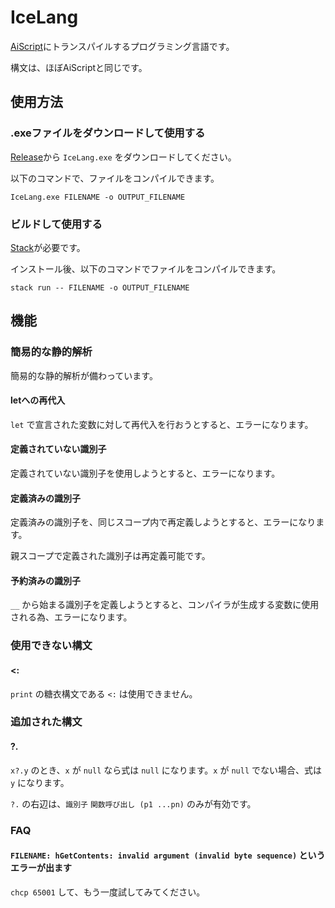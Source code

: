 # IceLang

[AiScript](https://github.com/syuilo/aiscript)にトランスパイルするプログラミング言語です。

構文は、ほぼAiScriptと同じです。

## 使用方法

### .exeファイルをダウンロードして使用する

[Release](https://github.com/madorama/IceLang/releases/latest)から `IceLang.exe` をダウンロードしてください。

以下のコマンドで、ファイルをコンパイルできます。

```
IceLang.exe FILENAME -o OUTPUT_FILENAME
```

### ビルドして使用する

[Stack](https://docs.haskellstack.org/en/stable/)が必要です。

インストール後、以下のコマンドでファイルをコンパイルできます。

```
stack run -- FILENAME -o OUTPUT_FILENAME
```

## 機能

### 簡易的な静的解析

簡易的な静的解析が備わっています。

#### letへの再代入

`let` で宣言された変数に対して再代入を行おうとすると、エラーになります。

#### 定義されていない識別子

定義されていない識別子を使用しようとすると、エラーになります。

#### 定義済みの識別子

定義済みの識別子を、同じスコープ内で再定義しようとすると、エラーになります。

親スコープで定義された識別子は再定義可能です。

#### 予約済みの識別子

`__` から始まる識別子を定義しようとすると、コンパイラが生成する変数に使用される為、エラーになります。

### 使用できない構文

#### <:

`print` の糖衣構文である `<:` は使用できません。

### 追加された構文

#### ?.

`x?.y` のとき、`x` が `null` なら式は `null` になります。`x` が `null` でない場合、式は `y` になります。

`?.` の右辺は、`識別子` `関数呼び出し (p1 ...pn)` のみが有効です。

### FAQ

#### `FILENAME: hGetContents: invalid argument (invalid byte sequence)` というエラーが出ます

`chcp 65001` して、もう一度試してみてください。